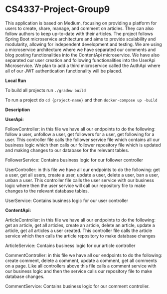 # CS4337-Project-Group9

This application is based on Medium, focusing on providing a platform for users to create, share, manage, and comment on articles. They can also follow authors to keep up-to-date with their articles. The project follows Spring Boot microservice architecture and aims to provide scalability and modularity, allowing for independent development and testing. We are using a microservice architecture where we have separated our comments and blog posting functionalities into the ContentApi microservice. We have also separated our user creation and following functionalities into the UserApi Microservice. We plan to add a third microservice called the AuthApi where all of our JWT authentication functionality will be placed.

**Local Run**

To build all projects run `./gradew build`

To run a project do `cd {project-name}` and then `docker-compose up -build`


**Description**

**UserApi:**

FollowController: in this file we have all our endpoints to do the following: follow a user, unfollow a user, get followers for a user, get following for a user. This controller file calls the follower service file which contains all our business logic which then calls our follower repository file which is updated and making changes to our database for the relevant tables.

FollowerService: Contains business logic for our follower controller

UserController: in this file we have all our endpoints to do the following: get a user, get all users, create a user, update a user, delete a user, ban a user, unban a user. This controller file calls the user service with our business logic where then the user service will call our repository file to make changes to the relevant database tables.

UserService: Contains business logic for our user controller

**ContentApi:**

ArticleController: in this file we have all our endpoints to do the following: get an article, get all articles, create an article, delete an article, update a article, get all articles a user created. This controller file calls the article service which then calls the article repository to make database changes

ArticleService: Contains business logic for our article controller

CommentController: in this file we have all our endpoints to do the following: create  comment, delete a comment, update a comment, get all comments on a page. Like all controllers above this file calls a comment service with our business logic and then the service calls our repository file to make database changes.

CommentService: Contains business logic for our comment controller.